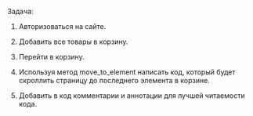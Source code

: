 Задача:

1. Авторизоваться на сайте.

2. Добавить все товары в корзину.

3. Перейти в корзину.

4. Используя метод move_to_element написать код, который будет скроллить страницу до последнего элемента в корзине.

5. Добавить в код комментарии и аннотации для лучшей читаемости кода.
